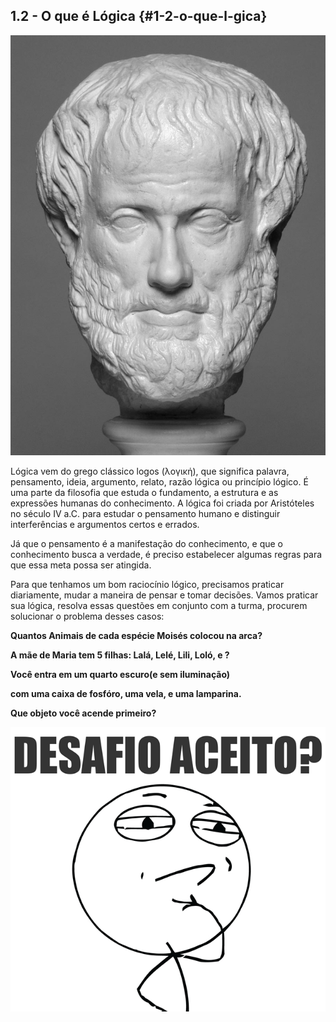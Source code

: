 ## 1.2 - O que é Lógica {#1-2-o-que-l-gica}

![](../assets/figuras8.jpg)

Lógica vem do grego clássico logos (λογική), que significa palavra, pensamento, ideia, argumento, relato, razão lógica ou princípio lógico. É uma parte da filosofia que estuda o fundamento, a estrutura e as expressões humanas do conhecimento. A lógica foi criada por Aristóteles no século IV a.C. para estudar o pensamento humano e distinguir interferências e argumentos certos e errados.

Já que o pensamento é a manifestação do conhecimento, e que o conhecimento busca a verdade, é preciso estabelecer algumas regras para que essa meta possa ser atingida.

Para que tenhamos um bom raciocínio lógico, precisamos praticar diariamente, mudar a maneira de pensar e tomar decisões. Vamos praticar sua lógica, resolva essas questões em conjunto com a turma, procurem solucionar o problema desses casos:

**Quantos Animais de cada espécie Moisés colocou na arca?**

**A mãe de Maria tem 5 filhas: Lalá, Lelé, Lili, Loló, e ?**

**Você entra em um quarto escuro(e sem iluminação)**

**com uma caixa de fosfóro, uma vela, e uma lamparina.**

**Que objeto você acende primeiro?**

![](../assets/figuras9.png)